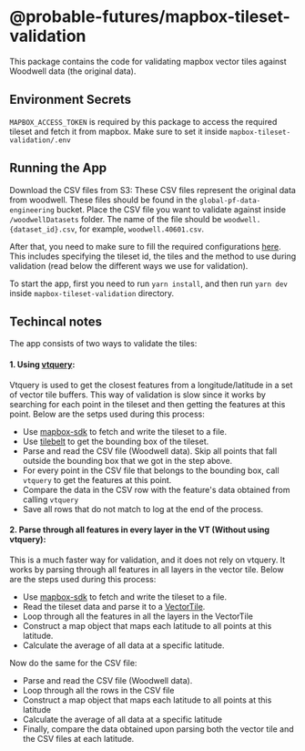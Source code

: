 # @probable-futures/mapbox-tileset-validation

This package contains the code for validating mapbox vector tiles against Woodwell data (the original data).

## Environment Secrets

`MAPBOX_ACCESS_TOKEN` is required by this package to access the required tileset and fetch it from mapbox. Make sure to set it inside `mapbox-tileset-validation/.env`

## Running the App

Download the CSV files from S3: These CSV files represent the original data from woodwell. These files should be found in the `global-pf-data-engineering` bucket. Place the CSV file you want to validate against inside `/woodwellDatasets` folder. The name of the file should be `woodwell.{dataset_id}.csv`, for example, `woodwell.40601.csv`.

After that, you need to make sure to fill the required configurations [here](tests/utils/configs.ts). This includes specifying the tileset id, the tiles and the method to use during validation (read below the different ways we use for validation).

To start the app, first you need to run `yarn install`, and then run `yarn dev` inside `mapbox-tileset-validation` directory.

## Techincal notes

The app consists of two ways to validate the tiles:

#### 1. Using [vtquery](https://github.com/mapbox/vtquery):

Vtquery is used to get the closest features from a longitude/latitude in a set of vector tile buffers. This way of validation is slow since it works by searching for each point in the tileset and then getting the features at this point. Below are the setps used during this process:

- Use [mapbox-sdk](https://github.com/mapbox/mapbox-sdk-js) to fetch and write the tileset to a file.
- Use [tilebelt](https://github.com/mapbox/tilebelt) to get the bounding box of the tileset.
- Parse and read the CSV file (Woodwell data). Skip all points that fall outside the bounding box that we got in the step above.
- For every point in the CSV file that belongs to the bounding box, call `vtquery` to get the features at this point.
- Compare the data in the CSV row with the feature's data obtained from calling `vtquery`
- Save all rows that do not match to log at the end of the process.

#### 2. Parse through all features in every layer in the VT (Without using vtquery):

This is a much faster way for validation, and it does not rely on vtquery. It works by parsing through all features in all layers in the vector tile. Below are the steps used during this process:

- Use [mapbox-sdk](https://github.com/mapbox/mapbox-sdk-js) to fetch and write the tileset to a file.
- Read the tileset data and parse it to a [VectorTile](https://github.com/mapbox/vector-tile-js).
- Loop through all the features in all the layers in the VectorTile
- Construct a map object that maps each latitude to all points at this latitude.
- Calculate the average of all data at a specific latitude.

Now do the same for the CSV file:

- Parse and read the CSV file (Woodwell data).
- Loop through all the rows in the CSV file
- Construct a map object that maps each latitude to all points at this latitude
- Calculate the average of all data at a specific latitude
- Finally, compare the data obtained upon parsing both the vector tile and the CSV files at each latitude.
